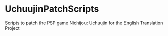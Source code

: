 # UchuujinPatchScripts
Scripts to patch the PSP game Nichijou: Uchuujin for the English Translation Project
